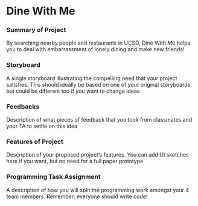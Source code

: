 # Dine With Me

### Summary of Project
By searching nearby people and restaurants in UCSD, Dine With Me helps you to deal with embarrassment of lonely dining and make new friends!

### Storyboard
A single storyboard illustrating the compelling need that your project satisfies. This should ideally be based on one of your original storyboards, but could be different too if you want to change ideas

### Feedbacks
Description of what pieces of feedback that you took from classmates and your TA to settle on this idea

### Features of Project
Description of your proposed project’s features. You can add UI sketches here if you want, but no need for a full paper prototype

### Programming Task Assignment
A description of how you will split the programming work amongst your 4 team members. Remember: everyone should write code!
